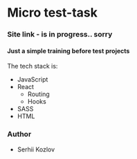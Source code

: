 # Micro test-task
### Site link - is in progress.. sorry

 #### Just a simple training before test projects

The tech stack is:

- JavaScript
- React
  - Routing
  - Hooks
- SASS
- HTML


### Author
- Serhii Kozlov 
